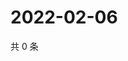 # 2022-02-06

共 0 条

<!-- BEGIN WEIBO -->
<!-- 最后更新时间 Sun Feb 06 2022 03:08:37 GMT+0800 (China Standard Time) -->

<!-- END WEIBO -->
